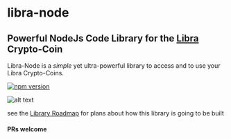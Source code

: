 # libra-node

## Powerful NodeJs Code Library for the [Libra](https://libra.org) Crypto-Coin

Libra-Node is a *simple* yet ultra-powerful library to access
and to use your Libra Crypto-Coins.

[![npm version](https://badge.fury.io/js/libra-node.svg)](https://badge.fury.io/js/libra-node)

![alt text](https://www.thetelegraphandargus.co.uk/resources/images/10005590.png?display=1&htype=0&type=responsive-gallery)


see the [Library Roadmap](https://github.com/msteckyefantis/libra-node/blob/master/docs/plan.ms)
for plans about how this library is going to be built


#### PRs welcome


